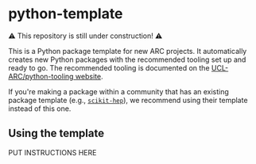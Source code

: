 # python-template

⚠️ This repository is still under construction! ⚠️

This is a Python package template for new ARC projects.
It automatically creates new Python packages with the recommended tooling set up and ready to go.
The recommended tooling is documented on the [UCL-ARC/python-tooling website](http://github-pages.arc.ucl.ac.uk/python-tooling/).

If you're making a package within a community that has an existing package template (e.g., [`scikit-hep`](https://github.com/scikit-hep/cookie)), we recommend using their template instead of this one.

## Using the template

PUT INSTRUCTIONS HERE
